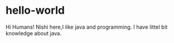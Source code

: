 # hello-world
Hi Humans!
Nishi here,I like java and programming.
I have littel bit knowledge about java.
